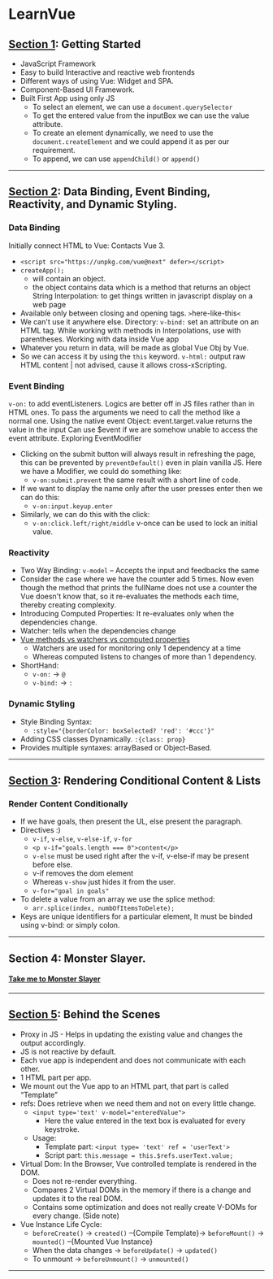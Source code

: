 # LearnVue
## [Section 1](/Section1/Vue-Complete-FirstAppWithJustJS/): Getting Started 
- JavaScript Framework
- Easy to build Interactive and reactive web frontends
- Different ways of using Vue: Widget and SPA.
- Component-Based UI Framework.
- Built First App using only JS
  - To select an element, we can use a ```document.querySelector```
  - To get the entered value from the inputBox we can use the value attribute.
  - To create an element dynamically, we need to use the ```document.createElement``` and we could append it as per our requirement.
  - To append, we can use ```appendChild()``` or ```append()```
---
## [Section 2](/Section2): Data Binding, Event Binding, Reactivity, and Dynamic Styling.
### Data Binding
Initially connect HTML to Vue: Contacts Vue 3.
- ```<script src="https://unpkg.com/vue@next" defer></script>```
- ```createApp();```
  - will contain an object.
  - the object contains data which is a method that returns an object
String Interpolation: to get things written in javascript display on a web page
- Available only between closing and opening tags. ```>```here-like-this```<```
- We can't use it anywhere else.
Directory:
```v-bind:``` set an attribute on an HTML tag.
While working with methods in Interpolations, use with parentheses.
Working with data inside Vue app
- Whatever you return in data, will be made as global Vue Obj by Vue.
- So we can access it by using the ```this``` keyword.
```v-html:``` output raw HTML content | not advised, cause it allows cross-xScripting.
### Event Binding
```v-on:``` to add eventListeners.
Logics are better off in JS files rather than in HTML ones.
To pass the arguments we need to call the method like a normal one.
Using the native event Object: event.target.value returns the value in the input
Can use $event if we are somehow unable to access the event attribute.
Exploring EventModifier
- Clicking on the submit button will always result in refreshing the page, this can be prevented by ```preventDefault()``` even in plain vanilla JS. Here we have a Modifier, we could do something like: 
  - ```v-on:submit.prevent``` the same result with a short line of code.
- If we want to display the name only after the user presses enter then we can do this:
  - ```v-on:input.keyup.enter```
- Similarly, we can do this with the click: 
  - ```v-on:click.left/right/middle```
v-once can be used to lock an initial value.
### Reactivity
- Two Way Binding: ```v-model``` – Accepts the input and feedbacks the same <br>
- Consider the case where we have the counter add 5 times. Now even though the method that prints the fullName does not use a counter the Vue doesn't know that, so it re-evaluates the methods each time, thereby creating complexity. <br>
- Introducing Computed Properties: It re-evaluates only when the dependencies change.
- Watcher: tells when the dependencies change 
- [Vue methods vs watchers vs computed properties](https://flaviocopes.com/vue-methods-watchers-computed-properties/)
  - Watchers are used for monitoring only 1 dependency at a time
  - Whereas computed listens to changes of more than 1 dependency.
- ShortHand: 
  - ```v-on:``` → ```@```
  - ```v-bind:``` → ```:```
### Dynamic Styling
- Style Binding Syntax: 
  - ```:style="{borderColor: boxSelected? 'red': '#ccc'}"```
- Adding CSS classes Dynamically. ```:{class: prop}```
- Provides multiple syntaxes: arrayBased or Object-Based.
---
## [Section 3](/Section3/lists-cond-01-starting-setup): Rendering Conditional Content & Lists
### Render Content Conditionally 
- If we have goals, then present the UL, else present the paragraph.
- Directives :)
  - ```v-if```, ```v-else```, ```v-else-if```, ```v-for``` 
  - ```<p v-if="goals.length === 0">content</p>```
  - ```v-else``` must be used right after the v-if, v-else-if may be present before else.
  - v-if removes the dom element
  - Whereas ```v-show``` just hides it from the user.
  - ```v-for="goal in goals"```
- To delete a value from an array we use the splice method:
  - ```arr.splice(index, numbOfItemsToDelete);```
- Keys are unique identifiers for a particular element, It must be binded using v-bind: or simply colon.
---
## Section 4: Monster Slayer.
  #### [Take me to Monster Slayer](https://tinyurl.com/01MonsterSlayer)
---
## [Section 5](/Section5/behind-scenes-01-starting-setup/): Behind the Scenes
- Proxy in JS - Helps in updating the existing value and changes the output accordingly.
- JS is not reactive by default.
- Each vue app is independent and does not communicate with each other.
- 1 HTML part per app.
- We mount out the Vue app to an HTML part, that part is called “Template”
- refs: Does retrieve when we need them and not on every little change.
  - ```<input type='text' v-model="enteredValue">```
    - Here the value entered in the text box is evaluated for every keystroke.
  - Usage:
    - Template part: ```<input type= 'text' ref = 'userText'>```
    - Script part: ```this.message = this.$refs.userText.value;```
- Virtual Dom: In the Browser, Vue controlled template is rendered in the DOM.
  - Does not re-render everything.
  - Compares 2 Virtual DOMs in the memory if there is a change and updates it to the real DOM.
  - Contains some optimization and does not really create V-DOMs for every change. (Side note)
- Vue Instance Life Cycle:
  - ```beforeCreate()``` → ```created()``` –{Compile Template}→ ```beforeMount()``` → ```mounted()``` –{Mounted Vue Instance}
  - When the data changes → ```beforeUpdate()``` → ```updated()```
  - To unmount → ```beforeUnmount()``` → ```unmounted()```
---
